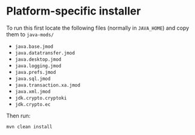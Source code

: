 Platform-specific installer
===========================

To run this first locate the following files
(normally in `JAVA_HOME`) and copy them to `java-mods/`

* `java.base.jmod`
* `java.datatransfer.jmod`
* `java.desktop.jmod`
* `java.logging.jmod`
* `java.prefs.jmod`
* `java.sql.jmod`
* `java.transaction.xa.jmod`
* `java.xml.jmod`
* `jdk.crypto.cryptoki`
* `jdk.crypto.ec`

Then run:

    mvn clean install
